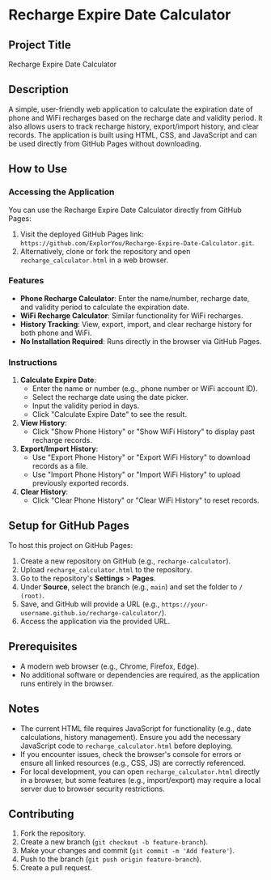 # Recharge Expire Date Calculator

## Project Title
Recharge Expire Date Calculator

## Description
A simple, user-friendly web application to calculate the expiration date of phone and WiFi recharges based on the recharge date and validity period. It also allows users to track recharge history, export/import history, and clear records. The application is built using HTML, CSS, and JavaScript and can be used directly from GitHub Pages without downloading.

## How to Use
### Accessing the Application
You can use the Recharge Expire Date Calculator directly from GitHub Pages:
1. Visit the deployed GitHub Pages link: `https://github.com/ExplorYou/Recharge-Expire-Date-Calculator.git`.
2. Alternatively, clone or fork the repository and open `recharge_calculator.html` in a web browser.

### Features
- **Phone Recharge Calculator**: Enter the name/number, recharge date, and validity period to calculate the expiration date.
- **WiFi Recharge Calculator**: Similar functionality for WiFi recharges.
- **History Tracking**: View, export, import, and clear recharge history for both phone and WiFi.
- **No Installation Required**: Runs directly in the browser via GitHub Pages.

### Instructions
1. **Calculate Expire Date**:
   - Enter the name or number (e.g., phone number or WiFi account ID).
   - Select the recharge date using the date picker.
   - Input the validity period in days.
   - Click "Calculate Expire Date" to see the result.
2. **View History**:
   - Click "Show Phone History" or "Show WiFi History" to display past recharge records.
3. **Export/Import History**:
   - Use "Export Phone History" or "Export WiFi History" to download records as a file.
   - Use "Import Phone History" or "Import WiFi History" to upload previously exported records.
4. **Clear History**:
   - Click "Clear Phone History" or "Clear WiFi History" to reset records.

## Setup for GitHub Pages
To host this project on GitHub Pages:
1. Create a new repository on GitHub (e.g., `recharge-calculator`).
2. Upload `recharge_calculator.html` to the repository.
3. Go to the repository's **Settings** > **Pages**.
4. Under **Source**, select the branch (e.g., `main`) and set the folder to `/ (root)`.
5. Save, and GitHub will provide a URL (e.g., `https://your-username.github.io/recharge-calculator/`).
6. Access the application via the provided URL.

## Prerequisites
- A modern web browser (e.g., Chrome, Firefox, Edge).
- No additional software or dependencies are required, as the application runs entirely in the browser.

## Notes
- The current HTML file requires JavaScript for functionality (e.g., date calculations, history management). Ensure you add the necessary JavaScript code to `recharge_calculator.html` before deploying.
- If you encounter issues, check the browser's console for errors or ensure all linked resources (e.g., CSS, JS) are correctly referenced.
- For local development, you can open `recharge_calculator.html` directly in a browser, but some features (e.g., import/export) may require a local server due to browser security restrictions.

## Contributing
1. Fork the repository.
2. Create a new branch (`git checkout -b feature-branch`).
3. Make your changes and commit (`git commit -m 'Add feature'`).
4. Push to the branch (`git push origin feature-branch`).
5. Create a pull request.
